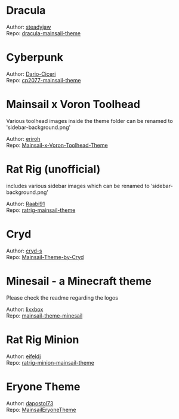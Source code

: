 
# Dracula


Author: [steadyjaw](https://www.github.com/steadyjaw/) \
Repo: [dracula-mainsail-theme](https://www.github.com/steadyjaw/dracula-mainsail-theme/) 

# Cyberpunk


Author: [Dario-Ciceri](https://www.github.com/Dario-Ciceri/) \
Repo: [cp2077-mainsail-theme](https://www.github.com/Dario-Ciceri/cp2077-mainsail-theme/) 

# Mainsail x Voron Toolhead
Various toolhead images inside the theme folder can be renamed to &#39;sidebar-background.png&#39;

Author: [eriroh](https://www.github.com/eriroh/) \
Repo: [Mainsail-x-Voron-Toolhead-Theme](https://www.github.com/eriroh/Mainsail-x-Voron-Toolhead-Theme/) 

# Rat Rig (unofficial)
includes various sidebar images which can be renamed to ‘sidebar-background.png’

Author: [Raabi91](https://www.github.com/Raabi91/) \
Repo: [ratrig-mainsail-theme](https://www.github.com/Raabi91/ratrig-mainsail-theme/) 

# Cryd


Author: [cryd-s](https://www.github.com/cryd-s/) \
Repo: [Mainsail-Theme-by-Cryd](https://www.github.com/cryd-s/Mainsail-Theme-by-Cryd/) 

# Minesail - a Minecraft theme
Please check the readme regarding the logos

Author: [lixxbox](https://www.github.com/lixxbox/) \
Repo: [mainsail-theme-minesail](https://www.github.com/lixxbox/mainsail-theme-minesail/) 

# Rat Rig Minion


Author: [eifeldj](https://www.github.com/eifeldj/) \
Repo: [ratrig-minion-mainsail-theme](https://www.github.com/eifeldj/ratrig-minion-mainsail-theme/) 

# Eryone Theme


Author: [dapostol73](https://www.github.com/dapostol73/) \
Repo: [MainsailEryoneTheme](https://www.github.com/dapostol73/MainsailEryoneTheme/) 
